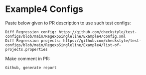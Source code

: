 # Example4 Configs
Paste below given to PR description to use such test configs:
```
Diff Regression config: https://github.com/checkstyle/test-configs/blob/main/RegexpSingleline/Example4/config.xml
Diff Regression projects: https://github.com/checkstyle/test-configs/blob/main/RegexpSingleline/Example4/list-of-projects.properties
```
Make comment in PR:
```
Github, generate report
```
